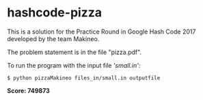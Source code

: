 # hashcode-pizza

This is a solution for the Practice Round in Google Hash Code 2017 developed by the team Makineo.

The problem statement is in the file "pizza.pdf".

To run the program with the input file *'small.in'*:

`$ python pizzaMakineo files_in/small.in outputfile`

**Score: 749873**
